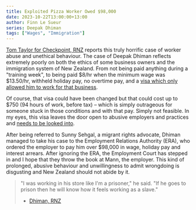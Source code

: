 ```yaml
---
title: Exploited Pizza Worker Owed $98,000
date: 2023-10-22T13:00:00+13:00
author: Finn Le Sueur
series: Deepak Dhiman
tags: ["Wages", "Immigration"]
---
```


[Tom Taylor for Checkpoint, RNZ](https://www.rnz.co.nz/national/programmes/checkpoint/audio/2018912057/exploited-pizza-shop-worker-wants-former-employer-put-in-jail) reports this truly horrific case of worker abuse and unethical behaviour. The case of Deepak Dhiman reflects extremely poorly on both the ethics of some business owners and the immigration system of New Zealand. From not being paid anything during a "training week", to being paid $8/hr when the minimum wage was $13.50/hr, withheld holiday pay, no overtime pay, and a [visa which only allowed him to work for that business](https://www.immigration.govt.nz/new-zealand-visas/visas/visa/accredited-employer-work-visa).

<!--more-->

Of course, that visa could have been changed but that could cost up to $750 (94 hours of work, before tax) – which is simply outrageous for someone stuck in those conditions and with that pay. Simply not feasible. In my eyes, this visa leaves the door open to abusive employers and practices and [needs to be looked into](https://www.rnz.co.nz/news/political/496017/accredited-employer-work-visa-scheme-to-be-reviewed-after-whistleblower-s-allegations).

After being referred to Sunny Sehgal, a migrant rights advocate, Dhiman managed to take his case to the Employment Relations Authority (ERA), who ordered the employer to pay him over $98,000 in wage, holiday pay and interest arrears. After ignoring the ERA, the Employment Court has stepped in and I hope that they throw the book at Mann, the employer. This kind of prolonged, abusive behaviour and unwillingness to admit wrongdoing is disgusting and New Zealand should not abide by it.

> "I was working in his store like I'm a prisoner," he said. "If he goes to prison then he will know how it feels working as a slave."
> 
> - [Dhiman, RNZ](https://www.rnz.co.nz/national/programmes/checkpoint/audio/2018912057/exploited-pizza-shop-worker-wants-former-employer-put-in-jail)